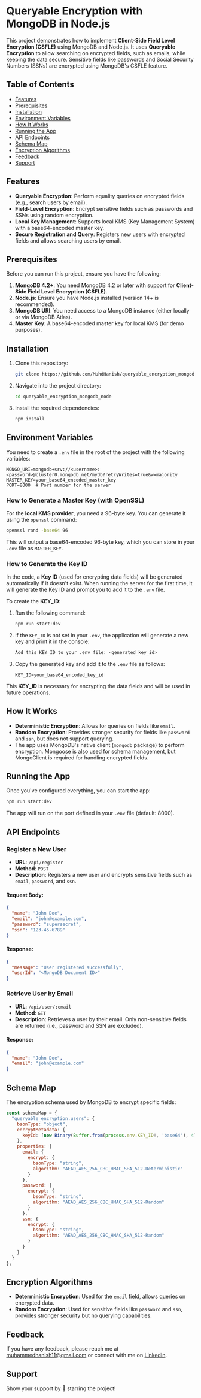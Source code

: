 # Queryable Encryption with MongoDB in Node.js

This project demonstrates how to implement **Client-Side Field Level Encryption (CSFLE)** using MongoDB and Node.js. It uses **Queryable Encryption** to allow searching on encrypted fields, such as emails, while keeping the data secure. Sensitive fields like passwords and Social Security Numbers (SSNs) are encrypted using MongoDB's CSFLE feature.

## Table of Contents

- [Features](#features)
- [Prerequisites](#prerequisites)
- [Installation](#installation)
- [Environment Variables](#environment-variables)
- [How It Works](#how-it-works)
- [Running the App](#running-the-app)
- [API Endpoints](#api-endpoints)
- [Schema Map](#schema-map)
- [Encryption Algorithms](#encryption-algorithms)
- [Feedback](#feedback)
- [Support](#support)

## Features

- **Queryable Encryption**: Perform equality queries on encrypted fields (e.g., search users by email).
- **Field-Level Encryption**: Encrypt sensitive fields such as passwords and SSNs using random encryption.
- **Local Key Management**: Supports local KMS (Key Management System) with a base64-encoded master key.
- **Secure Registration and Query**: Registers new users with encrypted fields and allows searching users by email.

## Prerequisites

Before you can run this project, ensure you have the following:

1. **MongoDB 4.2+**: You need MongoDB 4.2 or later with support for **Client-Side Field Level Encryption (CSFLE)**.
2. **Node.js**: Ensure you have Node.js installed (version 14+ is recommended).
3. **MongoDB URI**: You need access to a MongoDB instance (either locally or via MongoDB Atlas).
4. **Master Key**: A base64-encoded master key for local KMS (for demo purposes).

## Installation

1. Clone this repository:

   ```bash
   git clone https://github.com/MuhdHanish/queryable_encryption_mongodb_node.git
   ```

2. Navigate into the project directory:

   ```bash
   cd queryable_encryption_mongodb_node
   ```

3. Install the required dependencies:

   ```bash
   npm install
   ```

## Environment Variables

You need to create a `.env` file in the root of the project with the following variables:

```env
MONGO_URI=mongodb+srv://<username>:<password>@cluster0.mongodb.net/mydb?retryWrites=true&w=majority
MASTER_KEY=your_base64_encoded_master_key
PORT=8000  # Port number for the server
```

### How to Generate a Master Key (with OpenSSL)

For the **local KMS provider**, you need a 96-byte key. You can generate it using the `openssl` command:

```bash
openssl rand -base64 96
```

This will output a base64-encoded 96-byte key, which you can store in your `.env` file as `MASTER_KEY`.

### How to Generate the Key ID

In the code, a **Key ID** (used for encrypting data fields) will be generated automatically if it doesn't exist. When running the server for the first time, it will generate the Key ID and prompt you to add it to the `.env` file.

To create the **KEY_ID**:
1. Run the following command:
    ```bash
    npm run start:dev
    ```

2. If the `KEY_ID` is not set in your `.env`, the application will generate a new key and print it in the console:
    ```bash
    Add this KEY_ID to your .env file: <generated_key_id>
    ```

3. Copy the generated key and add it to the `.env` file as follows:
    ```env
    KEY_ID=your_base64_encoded_key_id
    ```

This **KEY_ID** is necessary for encrypting the data fields and will be used in future operations.

## How It Works

- **Deterministic Encryption**: Allows for queries on fields like `email`.
- **Random Encryption**: Provides stronger security for fields like `password` and `ssn`, but does not support querying.
- The app uses MongoDB's native client (`mongodb` package) to perform encryption. Mongoose is also used for schema management, but MongoClient is required for handling encrypted fields.

## Running the App

Once you've configured everything, you can start the app:

```bash
npm run start:dev
```

The app will run on the port defined in your `.env` file (default: 8000).

## API Endpoints

### Register a New User

- **URL**: `/api/register`
- **Method**: `POST`
- **Description**: Registers a new user and encrypts sensitive fields such as `email`, `password`, and `ssn`.

#### Request Body:

```json
{
  "name": "John Doe",
  "email": "john@example.com",
  "password": "supersecret",
  "ssn": "123-45-6789"
}
```

#### Response:

```json
{
  "message": "User registered successfully",
  "userId": "<MongoDB Document ID>"
}
```

### Retrieve User by Email

- **URL**: `/api/user/:email`
- **Method**: `GET`
- **Description**: Retrieves a user by their email. Only non-sensitive fields are returned (i.e., password and SSN are excluded).

#### Response:

```json
{
  "name": "John Doe",
  "email": "john@example.com"
}
```

## Schema Map

The encryption schema used by MongoDB to encrypt specific fields:

```js
const schemaMap = {
  "queryable_encryption.users": {
    bsonType: "object",
    encryptMetadata: {
      keyId: [new Binary(Buffer.from(process.env.KEY_ID!, 'base64'), 4)]
    },
    properties: {
      email: {
        encrypt: {
          bsonType: "string",
          algorithm: "AEAD_AES_256_CBC_HMAC_SHA_512-Deterministic"
        }
      },
      password: {
        encrypt: {
          bsonType: "string",
          algorithm: "AEAD_AES_256_CBC_HMAC_SHA_512-Random"
        }
      },
      ssn: {
        encrypt: {
          bsonType: "string",
          algorithm: "AEAD_AES_256_CBC_HMAC_SHA_512-Random"
        }
      }
    }
  }
};
```

## Encryption Algorithms

- **Deterministic Encryption**: Used for the `email` field, allows queries on encrypted data.
- **Random Encryption**: Used for sensitive fields like `password` and `ssn`, provides stronger security but no querying capabilities.

## Feedback

If you have any feedback, please reach me at [muhammedhanish11@gmail.com](mailto:muhammedhanish11@gmail.com) or connect with me on [LinkedIn](https://www.linkedin.com/in/muhdhanish/).

## Support

Show your support by 🌟 starring the project!
